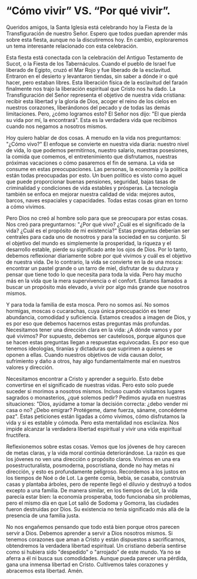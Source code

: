 # “Cómo vivir” VS. “Por qué vivir”.

Queridos amigos, la Santa Iglesia está celebrando hoy la Fiesta de la Transfiguración de nuestro Señor. Espero que todos puedan aprender más sobre esta fiesta, aunque no la discutiremos hoy. En cambio, exploraremos un tema interesante relacionado con esta celebración.

Esta fiesta está conectada con la celebración del Antiguo Testamento de Sucot, o la Fiesta de los Tabernáculos. Cuando el pueblo de Israel fue liberado de Egipto, cruzó el Mar Rojo y fue liberado de la esclavitud. Entraron en el desierto y levantaron tiendas, sin saber a dónde ir o qué hacer, pero estaban libres. Esta liberación física de la esclavitud del faraón finalmente nos trajo la liberación espiritual que Cristo nos ha dado. La Transfiguración del Señor representa el objetivo de nuestra vida cristiana: recibir esta libertad y la gloria de Dios, acoger el reino de los cielos en nuestros corazones, liberándonos del pecado y de todas las demás limitaciones. Pero, ¿cómo logramos esto? El Señor nos dijo: "El que pierda su vida por mí, la encontrará". Esta es la verdadera vida que recibimos cuando nos negamos a nosotros mismos.

Hoy quiero hablar de dos cosas. A menudo en la vida nos preguntamos: "¿Cómo vivo?" El enfoque se convierte en nuestra vida diaria: nuestro nivel de vida, lo que podemos permitirnos, nuestro salario, nuestras posesiones, la comida que comemos, el entretenimiento que disfrutamos, nuestras próximas vacaciones o cómo pasaremos el fin de semana. La vida se consume en estas preocupaciones. Las personas, la economía y la política están todas preocupadas por esto. Un buen político es visto como aquel que puede proporcionar buenas pensiones, seguridad, bajas tasas de criminalidad y condiciones de vida estables y prósperas. La tecnología también se enfoca en mejorar nuestra calidad de vida: mejores autos, barcos, naves espaciales y capacidades. Todas estas cosas giran en torno a cómo vivimos.

Pero Dios no creó al hombre solo para que se preocupara por estas cosas. Nos creó para preguntarnos: "¿Por qué vivo? ¿Cuál es el significado de la vida? ¿Cuál es el propósito de mi existencia?" Estas preguntas deberían ser centrales para cada uno de nosotros y para la sociedad en su conjunto. Si el objetivo del mundo es simplemente la prosperidad, la riqueza y el desarrollo estable, pierde su significado ante los ojos de Dios. Por lo tanto, debemos reflexionar diariamente sobre por qué vivimos y cuál es el objetivo de nuestra vida. De lo contrario, la vida se convierte en la de una mosca: encontrar un pastel grande o un tarro de miel, disfrutar de su dulzura y pensar que tiene todo lo que necesita para toda la vida. Pero hay mucho más en la vida que la mera supervivencia o el confort. Estamos llamados a buscar un propósito más elevado, a vivir por algo más grande que nosotros mismos.

Y para toda la familia de esta mosca. Pero no somos así. No somos hormigas, moscas o cucarachas, cuya única preocupación es tener abundancia, comodidad y suficiencia. Estamos creados a imagen de Dios, y es por eso que debemos hacernos estas preguntas más profundas. Necesitamos tener una dirección clara en la vida: ¿A dónde vamos y por qué vivimos? Por supuesto, debemos ser cautelosos, porque algunos que se hacen estas preguntas llegan a respuestas equivocadas. Es por eso que tenemos ideologías, tiranías y dictaduras que suprimen a quienes se oponen a ellas. Cuando nuestros objetivos de vida causan dolor, sufrimiento y daño a otros, hay algo fundamentalmente mal en nuestros valores y dirección.

Necesitamos encontrar a Cristo y aprender a seguirlo. Esto debe convertirse en el significado de nuestras vidas. Pero esto solo puede suceder si morimos a nosotros mismos. Incluso cuando visitamos lugares sagrados o monasterios, ¿qué solemos pedir? Pedimos ayuda en nuestras situaciones: "Dios, ayúdame a tomar la decisión correcta: ¿debo vender mi casa o no? ¿Debo emigrar? Protégeme, dame fuerza, sáname, concédeme paz". Estas peticiones están ligadas a cómo vivimos, cómo disfrutamos la vida y si es estable y cómoda. Pero esta mentalidad nos esclaviza. Nos impide alcanzar la verdadera libertad espiritual y vivir una vida espiritual fructífera.

Reflexionemos sobre estas cosas. Vemos que los jóvenes de hoy carecen de metas claras, y la vida moral continúa deteriorándose. La razón es que los jóvenes no ven una dirección o propósito claros. Vivimos en una era posestructuralista, posmoderna, poscristiana, donde no hay metas ni dirección, y esto es profundamente peligroso. Recordemos a los justos en los tiempos de Noé o de Lot. La gente comía, bebía, se casaba, construía casas y plantaba árboles, pero de repente llegó el diluvio y destruyó a todos excepto a una familia. De manera similar, en los tiempos de Lot, la vida parecía estar bien: la economía prosperaba, todo funcionaba sin problemas, pero el mismo día en que Lot salió de Sodoma y Gomorra, las ciudades fueron destruidas por Dios. Su existencia no tenía significado más allá de la presencia de una familia justa.

No nos engañemos pensando que todo está bien porque otros parecen servir a Dios. Debemos aprender a servir a Dios nosotros mismos. Si tenemos corazones que aman a Cristo y están dispuestos a sacrificarnos, obtendremos la verdadera libertad espiritual. Un cristiano debería sentirse como si hubiera sido "despedido" o "arrojado" de este mundo. Ya no se aferra a él ni busca sus comodidades. Aunque pueda parecer una pérdida, gana una inmensa libertad en Cristo. Cultivemos tales corazones y abracemos esta libertad. Amén.

